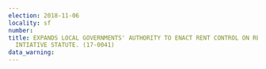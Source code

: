 ```yaml
---
election: 2018-11-06
locality: sf
number: 
title: EXPANDS LOCAL GOVERNMENTS' AUTHORITY TO ENACT RENT CONTROL ON RESIDENTIAL PROPERTY.
  INTIATIVE STATUTE. (17-0041)
data_warning: 
---
```



